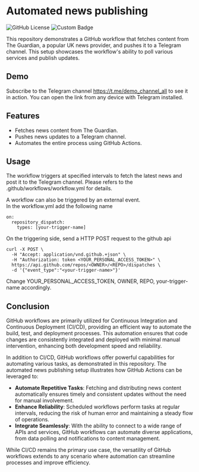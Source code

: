 # Automated news publishing

![GitHub License](https://img.shields.io/github/license/barrychum/push-news-demo) ![Custom Badge](https://img.shields.io/endpoint?url=https://gist.githubusercontent.com/barrychum/0bfe84475b631b5ff3b5e520b30ebac6/raw/guardian-news-last-run-badge.json) 

This repository demonstrates a GitHub workflow that fetches content from The Guardian, a popular UK news provider, and pushes it to a Telegram channel. This setup showcases the workflow's ability to poll various services and publish updates.

## Demo
Subscribe to the Telegram channel https://t.me/demo_channel_all to see it in action. You can open the link from any device with Telegram installed.

## Features
- Fetches news content from The Guardian.
- Pushes news updates to a Telegram channel.
- Automates the entire process using GitHub Actions.

## Usage
The workflow triggers at specified intervals to fetch the latest news and post it to the Telegram channel.  Please refers to the .github/workflows/workflow.yml for details.  

A workflow can also be triggered by an external event.  
In the workflow.yml add the following name
```
on:
  repository_dispatch:
    types: [your-trigger-name]
```

On the triggering side, send a HTTP POST request to the github api
```
curl -X POST \
  -H "Accept: application/vnd.github.+json" \
  -H "Authorization: token <YOUR_PERSONAL_ACCESS_TOKEN>" \
  https://api.github.com/repos/<OWNER>/<REPO>/dispatches \
  -d '{"event_type":"<your-trigger-name>"}'
```

Change YOUR_PERSONAL_ACCESS_TOKEN, OWNER, REPO, your-trigger-name accordingly.


## Conclusion

GitHub workflows are primarily utilized for Continuous Integration and Continuous Deployment (CI/CD), providing an efficient way to automate the build, test, and deployment processes. This automation ensures that code changes are consistently integrated and deployed with minimal manual intervention, enhancing both development speed and reliability.

In addition to CI/CD, GitHub workflows offer powerful capabilities for automating various tasks, as demonstrated in this repository. The automated news publishing setup illustrates how GitHub Actions can be leveraged to:

- **Automate Repetitive Tasks**: Fetching and distributing news content automatically ensures timely and consistent updates without the need for manual involvement.
- **Enhance Reliability**: Scheduled workflows perform tasks at regular intervals, reducing the risk of human error and maintaining a steady flow of operations.
- **Integrate Seamlessly**: With the ability to connect to a wide range of APIs and services, GitHub workflows can automate diverse applications, from data polling and notifications to content management.

While CI/CD remains the primary use case, the versatility of GitHub workflows extends to any scenario where automation can streamline processes and improve efficiency.
